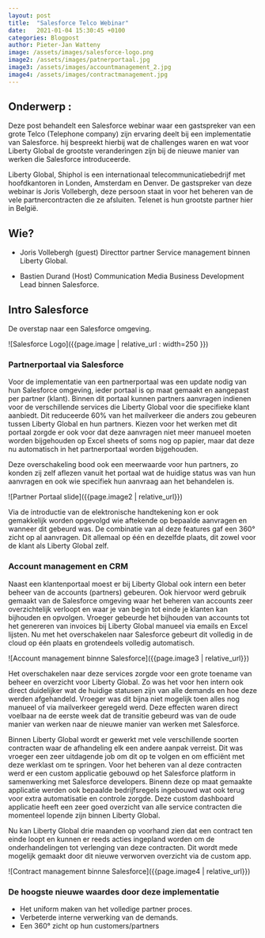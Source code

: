 ```yaml
---
layout: post
title:  "Salesforce Telco Webinar"
date:   2021-01-04 15:30:45 +0100
categories: Blogpost
author: Pieter-Jan Watteny
image: /assets/images/salesforce-logo.png
image2: /assets/images/patnerportaal.jpg
image3: /assets/images/accountmanagement_2.jpg
image4: /assets/images/contractmanagement.jpg
---
```

## Onderwerp :

Deze post behandelt een Salesforce webinar waar een gastspreker van een grote Telco (Telephone company) zijn ervaring deelt bij een implementatie van Salesforce. hij bespreekt hierbij wat de challenges waren en wat voor Liberty Global de grootste veranderingen zijn bij de nieuwe manier van werken die Salesforce introduceerde.

Liberty Global, Shiphol is een internationaal telecommunicatiebedrijf met hoofdkantoren in Londen, Amsterdam en Denver. 
De gastspreker van deze webinar is Joris Vollebergh, deze persoon staat in voor het beheren van de vele partnercontracten die ze afsluiten. Telenet is hun grootste partner hier in België.

## Wie? 
- Joris Vollebergh (guest) Directtor partner Service management binnen Liberty Global.

- Bastien Durand (Host) Communication Media Business Development Lead binnen Salesforce.

## Intro Salesforce

De overstap naar een Salesforce omgeving.

![Salesforce Logo]({{page.image | relative_url : width=250 }})

### Partnerportaal via Salesforce

Voor de implementatie van een partnerportaal was een update nodig van hun Salesforce omgeving, ieder portaal is op maat gemaakt en aangepast per partner (klant).
Binnen dit portaal kunnen partners aanvragen indienen voor de verschillende services die Liberty Global voor die specifieke klant aanbiedt. Dit reduceerde 60% van het mailverkeer die anders zou gebeuren tussen Liberty Global en hun partners. Kiezen voor het werken met dit portaal zorgde er ook voor dat deze aanvragen niet meer manueel moeten worden bijgehouden op Excel sheets of soms nog op papier, maar dat deze nu automatisch in het partnerportaal worden bijgehouden.

Deze overschakeling bood ook een meerwaarde voor hun partners, zo konden zij zelf aflezen vanuit het portaal wat de huidige status was van hun aanvragen en ook wie specifiek hun aanvraag aan het behandelen is.

![Partner Portaal slide]({{page.image2 | relative_url}})

Via de introductie van de elektronische handtekening kon er ook gemakkelijk worden opgevolgd wie aftekende op bepaalde aanvragen en wanneer dit gebeurd was. De combinatie van al deze features gaf een 360° zicht op al aanvragen. Dit allemaal op één en dezelfde plaats, dit zowel voor de klant als Liberty Global zelf.
### Account management en CRM

Naast een klantenportaal moest er bij Liberty Global ook intern een beter beheer van de accounts (partners) gebeuren. Ook hiervoor werd gebruik gemaakt van de Salesforce omgeving waar het beheren van accounts zeer overzichtelijk verloopt en waar je van begin tot einde je klanten kan bijhouden en opvolgen. Vroeger gebeurde het bijhouden van accounts tot het genereren van invoices bij Liberty Global manueel via emails en Excel lijsten. Nu met het overschakelen naar Salesforce gebeurt dit volledig in de cloud op één plaats en grotendeels volledig automatisch.

![Account management binnne Salesforce]({{page.image3 | relative_url}})

Het overschakelen naar deze services zorgde voor een grote toename van beheer en overzicht voor Liberty Global. Zo was het voor hen intern ook direct duidelijker wat de huidige statusen zijn van alle demands en hoe deze werden afgehandeld. Vroeger was dit bijna niet mogelijk toen alles nog manueel of via mailverkeer geregeld werd. Deze effecten waren direct voelbaar na de eerste week dat de transitie gebeurd was van de oude manier van werken naar de nieuwe manier van werken met Salesforce.

Binnen Liberty Global wordt er gewerkt met vele verschillende soorten contracten waar de afhandeling elk een andere aanpak verreist. Dit was vroeger een zeer uitdagende job om dit op te volgen en om efficiënt met deze werklast om te springen. Voor het beheren van al deze contracten werd er een custom applicatie gebouwd op het Salesforce platform in samenwerking met Salesforce developers. Binenn deze op maat gemaakte applicatie werden ook bepaalde bedrijfsregels ingebouwd wat ook terug voor extra automatisatie en controle zorgde. Deze custom dashboard applicatie heeft een zeer goed overzicht van alle service contracten die momenteel lopende zijn binnen Liberty Global.

Nu kan Liberty Global drie maanden op voorhand zien dat een contract ten einde loopt en kunnen er reeds acties ingepland worden om de onderhandelingen tot verlenging van deze contracten. Dit wordt mede mogelijk gemaakt door dit nieuwe verworven overzicht via de custom app.

![Contract management binnne Salesforce]({{page.image4 | relative_url}})

### De hoogste nieuwe waardes door deze implementatie 

- Het uniform maken van het volledige partner proces.
- Verbeterde interne verwerking van de demands.
- Een 360° zicht op hun customers/partners
